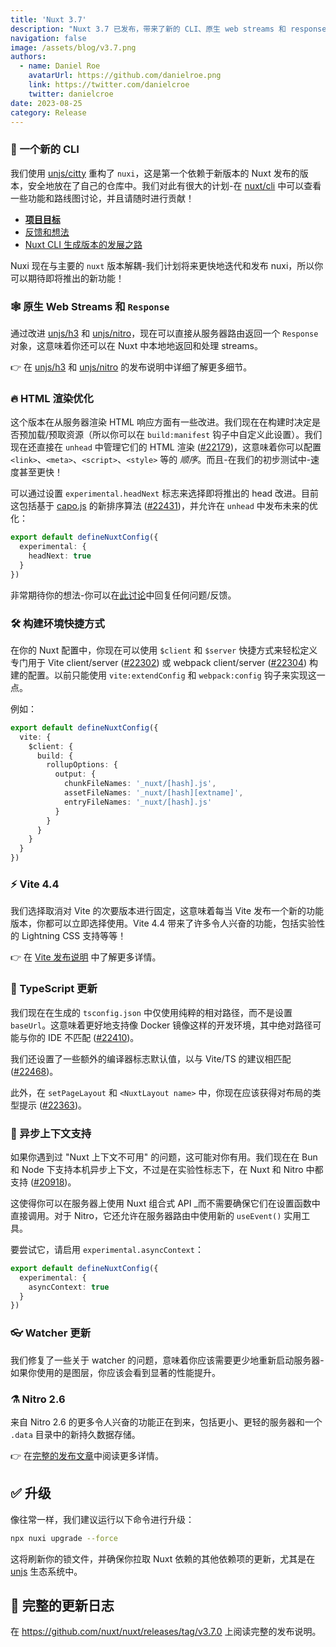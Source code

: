 ```yaml
---
title: 'Nuxt 3.7'
description: "Nuxt 3.7 已发布，带来了新的 CLI、原生 web streams 和 response、渲染优化、异步上下文支持等等功能。"
navigation: false
image: /assets/blog/v3.7.png
authors:
  - name: Daniel Roe
    avatarUrl: https://github.com/danielroe.png
    link: https://twitter.com/danielcroe
    twitter: danielcroe
date: 2023-08-25
category: Release
---
```


### 🐣 一个新的 CLI

我们使用 [unjs/citty](http://github.com/unjs/citty) 重构了 `nuxi`，这是第一个依赖于新版本的 Nuxt 发布的版本，安全地放在了自己的仓库中。我们对此有很大的计划-在 [nuxt/cli](https://github.com/nuxt/cli) 中可以查看一些功能和路线图讨论，并且请随时进行贡献！

- <a href="https://github.com/nuxt/cli/discussions/3" target="_blank"><strong>项目目标</strong></a>
- <a href="https://github.com/nuxt/cli/discussions/4" target="_blank">反馈和想法</a>
- <a href="https://github.com/nuxt/cli/discussions/7" target="_blank">Nuxt CLI 生成版本的发展之路</a>

Nuxi 现在与主要的 `nuxt` 版本解耦-我们计划将来更快地迭代和发布 nuxi，所以你可以期待即将推出的新功能！

### 🕸️ 原生 Web Streams 和 `Response`

通过改进 [unjs/h3](https://github.com/unjs/h3) 和 [unjs/nitro](https://github.com/unjs/nitro)，现在可以直接从服务器路由返回一个 `Response` 对象，这意味着你还可以在 Nuxt 中本地地返回和处理 streams。

👉 在 [unjs/h3](https://github.com/unjs/h3/releases) 和 [unjs/nitro](https://github.com/unjs/nitro/releases) 的发布说明中详细了解更多细节。

### 🔥 HTML 渲染优化

这个版本在从服务器渲染 HTML 响应方面有一些改进。我们现在在构建时决定是否预加载/预取资源（所以你可以在 `build:manifest` 钩子中自定义此设置）。我们现在还直接在 `unhead` 中管理它们的 HTML 渲染 ([#22179](https://github.com/nuxt/nuxt/pull/22179))，这意味着你可以配置 `<link>`、`<meta>`、`<script>`、`<style>` 等的 _顺序_。而且-在我们的初步测试中-速度甚至更快！

可以通过设置 `experimental.headNext` 标志来选择即将推出的 head 改进。目前这包括基于 [capo.js](https://github.com/rviscomi/capo.js) 的新排序算法 ([#22431](https://github.com/nuxt/nuxt/pull/22431))，并允许在 `unhead` 中发布未来的优化：

```ts
export default defineNuxtConfig({
  experimental: {
    headNext: true
  }
})
```

非常期待你的想法-你可以在[此讨论](https://github.com/nuxt/nuxt/discussions/22632)中回复任何问题/反馈。

### 🛠️ 构建环境快捷方式

在你的 Nuxt 配置中，你现在可以使用 `$client` 和 `$server` 快捷方式来轻松定义专门用于 Vite client/server ([#22302](https://github.com/nuxt/nuxt/pull/22302)) 或 webpack client/server ([#22304](https://github.com/nuxt/nuxt/pull/22304)) 构建的配置。以前只能使用 `vite:extendConfig` 和 `webpack:config` 钩子来实现这一点。

例如：

```ts
export default defineNuxtConfig({
  vite: {
    $client: {
      build: {
        rollupOptions: {
          output: {
            chunkFileNames: '_nuxt/[hash].js',
            assetFileNames: '_nuxt/[hash][extname]',
            entryFileNames: '_nuxt/[hash].js'
          }
        }
      }
    }
  }
})
```

### ⚡️ Vite 4.4

我们选择取消对 Vite 的次要版本进行固定，这意味着每当 Vite 发布一个新的功能版本，你都可以立即选择使用。Vite 4.4 带来了许多令人兴奋的功能，包括实验性的 Lightning CSS 支持等等！

👉 在 [Vite 发布说明](https://github.com/vitejs/vite/blob/main/packages/vite/CHANGELOG.md#440-2023-07-06) 中了解更多详情。

### 💪 TypeScript 更新

我们现在在生成的 `tsconfig.json` 中仅使用纯粹的相对路径，而不是设置 `baseUrl`。这意味着更好地支持像 Docker 镜像这样的开发环境，其中绝对路径可能与你的 IDE 不匹配 ([#22410](https://github.com/nuxt/nuxt/pull/22410))。

我们还设置了一些额外的编译器标志默认值，以与 Vite/TS 的建议相匹配 ([#22468](https://github.com/nuxt/nuxt/pull/22468))。

此外，在 `setPageLayout` 和 `<NuxtLayout name>` 中，你现在应该获得对布局的类型提示 ([#22363](https://github.com/nuxt/nuxt/pull/22362))。

### 🦄 异步上下文支持

如果你遇到过 "Nuxt 上下文不可用" 的问题，这可能对你有用。我们现在在 Bun 和 Node 下支持本机异步上下文，不过是在实验性标志下，在 Nuxt 和 Nitro 中都支持 ([#20918](https://github.com/nuxt/nuxt/pull/20918))。

这使得你可以在服务器上使用 Nuxt 组合式 API _而不需要确保它们在设置函数中直接调用。对于 Nitro，它还允许在服务器路由中使用新的 `useEvent()` 实用工具。

要尝试它，请启用 `experimental.asyncContext`：

```ts
export default defineNuxtConfig({
  experimental: {
    asyncContext: true
  }
})
```

### 👓 Watcher 更新

我们修复了一些关于 watcher 的问题，意味着你应该需要更少地重新启动服务器-如果你使用的是图层，你应该会看到显著的性能提升。

### ⚗️ Nitro 2.6

来自 Nitro 2.6 的更多令人兴奋的功能正在到来，包括更小、更轻的服务器和一个 `.data` 目录中的新持久数据存储。

👉 在[完整的发布文章](https://unjs.zhcndoc.com/blog/2023-08-25-nitro-2.6)中阅读更多详情。

## ✅ 升级

像往常一样，我们建议运行以下命令进行升级：

```sh
npx nuxi upgrade --force
```

这将刷新你的锁文件，并确保你拉取 Nuxt 依赖的其他依赖项的更新，尤其是在 [unjs](https://github.com/unjs) 生态系统中。


## 📃 完整的更新日志

在 https://github.com/nuxt/nuxt/releases/tag/v3.7.0 上阅读完整的发布说明。
